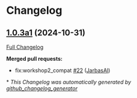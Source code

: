 # Changelog

## [1.0.3a1](https://github.com/OpenVoiceOS/ovos-padatious-pipeline-plugin/tree/1.0.3a1) (2024-10-31)

[Full Changelog](https://github.com/OpenVoiceOS/ovos-padatious-pipeline-plugin/compare/1.0.2...1.0.3a1)

**Merged pull requests:**

- fix:workshop2\_compat [\#22](https://github.com/OpenVoiceOS/ovos-padatious-pipeline-plugin/pull/22) ([JarbasAl](https://github.com/JarbasAl))



\* *This Changelog was automatically generated by [github_changelog_generator](https://github.com/github-changelog-generator/github-changelog-generator)*
